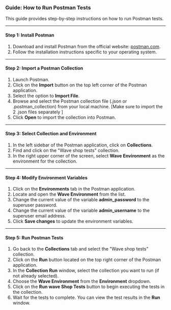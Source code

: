 ### Guide: How to Run Postman Tests

This guide provides step-by-step instructions on how to run Postman tests.

---

#### Step 1: Install Postman

1. Download and install Postman from the official website: [postman.com](https://www.postman.com/downloads/).
2. Follow the installation instructions specific to your operating system.

---

#### Step 2: Import a Postman Collection

1. Launch Postman.
2. Click on the **Import** button on the top left corner of the Postman application.
3. Select the option to **Import File**.
4. Browse and select the Postman collection file (.json or .postman_collection) from your local machine. [Make sure to import the 2 .json files separately ]
5. Click **Open** to import the collection into Postman.

---

#### Step 3: Select Collection and Environment

1. In the left sidebar of the Postman application, click on **Collections**.
2. Find and click on the "Wave shop tests" collection.
3. In the right upper corner of the screen, select **Wave Environment** as the environment for the collection.

---

#### Step 4: Modify Environment Variables

1. Click on the **Environments** tab in the Postman application.
2. Locate and open the **Wave Environment** from the list.
3. Change the current value of the variable **admin_password** to the superuser password.
4. Change the current value of the variable **admin_username** to the superuser email address.
5. Click **Save changes** to update the environment variables.

---

#### Step 5: Run Postman Tests

1. Go back to the **Collections** tab and select the "Wave shop tests" collection.
2. Click on the **Run** button located on the top right corner of the Postman application.
3. In the **Collection Run** window, select the collection you want to run (if not already selected).
4. Choose the **Wave Environment** from the **Environment** dropdown.
5. Click on the **Run wave Shop Tests** button to begin executing the tests in the collection.
6. Wait for the tests to complete. You can view the test results in the **Run** window.